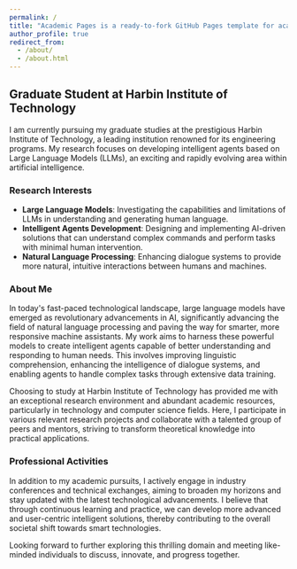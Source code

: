 ```yaml
---
permalink: /
title: "Academic Pages is a ready-to-fork GitHub Pages template for academic personal websites"
author_profile: true
redirect_from: 
  - /about/
  - /about.html
---
```


## Graduate Student at Harbin Institute of Technology

I am currently pursuing my graduate studies at the prestigious Harbin Institute of Technology, a leading institution renowned for its engineering programs. My research focuses on developing intelligent agents based on Large Language Models (LLMs), an exciting and rapidly evolving area within artificial intelligence.

### Research Interests

- **Large Language Models**: Investigating the capabilities and limitations of LLMs in understanding and generating human language.
- **Intelligent Agents Development**: Designing and implementing AI-driven solutions that can understand complex commands and perform tasks with minimal human intervention.
- **Natural Language Processing**: Enhancing dialogue systems to provide more natural, intuitive interactions between humans and machines.

### About Me

In today's fast-paced technological landscape, large language models have emerged as revolutionary advancements in AI, significantly advancing the field of natural language processing and paving the way for smarter, more responsive machine assistants. My work aims to harness these powerful models to create intelligent agents capable of better understanding and responding to human needs. This involves improving linguistic comprehension, enhancing the intelligence of dialogue systems, and enabling agents to handle complex tasks through extensive data training.

Choosing to study at Harbin Institute of Technology has provided me with an exceptional research environment and abundant academic resources, particularly in technology and computer science fields. Here, I participate in various relevant research projects and collaborate with a talented group of peers and mentors, striving to transform theoretical knowledge into practical applications.

### Professional Activities

In addition to my academic pursuits, I actively engage in industry conferences and technical exchanges, aiming to broaden my horizons and stay updated with the latest technological advancements. I believe that through continuous learning and practice, we can develop more advanced and user-centric intelligent solutions, thereby contributing to the overall societal shift towards smart technologies.

Looking forward to further exploring this thrilling domain and meeting like-minded individuals to discuss, innovate, and progress together.
